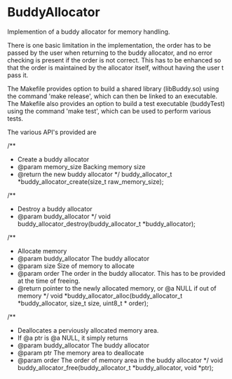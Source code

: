 # BuddyAllocator
Implemention of a buddy allocator for memory handling.

There is one basic limitation in the implementation, the order has to be passed
by the user when returning to the buddy allocator, and no error checking is present
if the order is not correct. This has to be enhanced so that the order is maintained
by the allocator itself, without having the user t pass it.

The Makefile provides option to build a shared library (libBuddy.so) using the command
'make release', which can then be linked to an executable.
The Makefile also provides an option to build a test executable (buddyTest) using the
command 'make test', which can be used to perform various tests.

The various API's provided are

/**
* Create a buddy allocator
* @param memory_size Backing memory size
* @return the new buddy allocator
*/
buddy_allocator_t *buddy_allocator_create(size_t raw_memory_size);

/**
* Destroy a buddy allocator
* @param buddy_allocator
*/
void buddy_allocator_destroy(buddy_allocator_t *buddy_allocator);

/**
* Allocate memory
* @param buddy_allocator The buddy allocator
* @param size Size of memory to allocate
* @param order The order in the buddy allocator. This has to be provided at the time of freeing.
* @return pointer to the newly allocated memory, or @a NULL if out of memory
*/
void *buddy_allocator_alloc(buddy_allocator_t *buddy_allocator, size_t size, uint8_t * order);

/**
* Deallocates a perviously allocated memory area.
* If @a ptr is @a NULL, it simply returns
* @param buddy_allocator The buddy allocator
* @param ptr The memory area to deallocate
* @param order The order of memory area in the buddy allocator
*/
void buddy_allocator_free(buddy_allocator_t *buddy_allocator, void *ptr);



